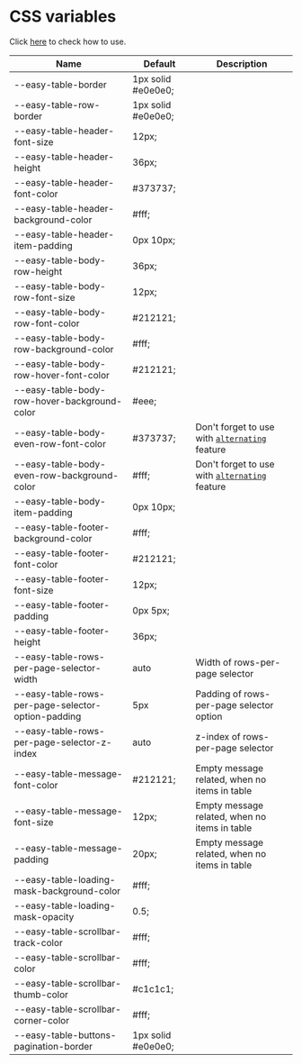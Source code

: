 # CSS variables

Click [here](https://hc200ok.github.io/vue3-easy-data-table-doc/features/style-customization.html) to check how to use.

| Name | Default | Description |
| -------- | -------- | ------- 
| --easy-table-border | 1px solid #e0e0e0; |  |
| --easy-table-row-border | 1px solid #e0e0e0; | |
| --easy-table-header-font-size | 12px; |  |
| --easy-table-header-height | 36px; |  |
| --easy-table-header-font-color | #373737; |  |
| --easy-table-header-background-color | #fff; |  |
| --easy-table-header-item-padding | 0px 10px; |  |
| --easy-table-body-row-height | 36px; |  |
| --easy-table-body-row-font-size | 12px; |  |
| --easy-table-body-row-font-color | #212121; |  |
| --easy-table-body-row-background-color | #fff; |  |
| --easy-table-body-row-hover-font-color | #212121; |  |
| --easy-table-body-row-hover-background-color | #eee; |  |
| --easy-table-body-even-row-font-color | #373737; | Don't forget to use with [`alternating`](https://hc200ok.github.io/vue3-easy-data-table-doc/features/alternating.html) feature  |
| --easy-table-body-even-row-background-color | #fff; | Don't forget to use with [`alternating`](https://hc200ok.github.io/vue3-easy-data-table-doc/features/alternating.html) feature  |
| --easy-table-body-item-padding | 0px 10px; |  |
| --easy-table-footer-background-color | #fff; |  |
| --easy-table-footer-font-color | #212121; |  |
| --easy-table-footer-font-size | 12px; |  |
| --easy-table-footer-padding | 0px 5px; |  |
| --easy-table-footer-height | 36px; |  |
| --easy-table-rows-per-page-selector-width | auto | Width of rows-per-page selector |
| --easy-table-rows-per-page-selector-option-padding | 5px | Padding of rows-per-page selector option|
| --easy-table-rows-per-page-selector-z-index | auto | z-index of rows-per-page selector |
| --easy-table-message-font-color | #212121; | Empty message related, when no items in table|
| --easy-table-message-font-size | 12px; | Empty message related, when no items in table |
| --easy-table-message-padding | 20px; | Empty message related, when no items in table |
| --easy-table-loading-mask-background-color | #fff; |  |
| --easy-table-loading-mask-opacity | 0.5; |  |
| --easy-table-scrollbar-track-color | #fff; |  |
| --easy-table-scrollbar-color | #fff; |  |
| --easy-table-scrollbar-thumb-color | #c1c1c1; |  |
| --easy-table-scrollbar-corner-color | #fff; |  |
| --easy-table-buttons-pagination-border | 1px solid #e0e0e0; |  |
